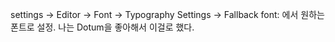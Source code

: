 settings -> Editor -> Font -> Typography Settings -> Fallback font: 에서 원하는 폰트로 설정. 나는 Dotum을 좋아해서 이걸로 했다.